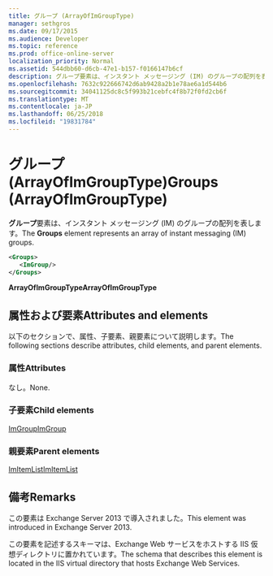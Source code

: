 ```yaml
---
title: グループ (ArrayOfImGroupType)
manager: sethgros
ms.date: 09/17/2015
ms.audience: Developer
ms.topic: reference
ms.prod: office-online-server
localization_priority: Normal
ms.assetid: 544dbb60-d6cb-47e1-b157-f0166147b6cf
description: グループ要素は、インスタント メッセージング (IM) のグループの配列を表します。
ms.openlocfilehash: 7632c922666742d6ab9428a2b1e78ae6a1d544b6
ms.sourcegitcommit: 34041125dc8c5f993b21cebfc4f8b72f0fd2cb6f
ms.translationtype: MT
ms.contentlocale: ja-JP
ms.lasthandoff: 06/25/2018
ms.locfileid: "19831784"
---
```

# <a name="groups-arrayofimgrouptype"></a><span data-ttu-id="50193-103">グループ (ArrayOfImGroupType)</span><span class="sxs-lookup"><span data-stu-id="50193-103">Groups (ArrayOfImGroupType)</span></span>

<span data-ttu-id="50193-104">**グループ**要素は、インスタント メッセージング (IM) のグループの配列を表します。</span><span class="sxs-lookup"><span data-stu-id="50193-104">The **Groups** element represents an array of instant messaging (IM) groups.</span></span> 
  
```XML
<Groups>
   <ImGroup/>
</Groups>
```

<span data-ttu-id="50193-105">**ArrayOfImGroupType**</span><span class="sxs-lookup"><span data-stu-id="50193-105">**ArrayOfImGroupType**</span></span>

## <a name="attributes-and-elements"></a><span data-ttu-id="50193-106">属性および要素</span><span class="sxs-lookup"><span data-stu-id="50193-106">Attributes and elements</span></span>

<span data-ttu-id="50193-107">以下のセクションで、属性、子要素、親要素について説明します。</span><span class="sxs-lookup"><span data-stu-id="50193-107">The following sections describe attributes, child elements, and parent elements.</span></span>
  
### <a name="attributes"></a><span data-ttu-id="50193-108">属性</span><span class="sxs-lookup"><span data-stu-id="50193-108">Attributes</span></span>

<span data-ttu-id="50193-109">なし。</span><span class="sxs-lookup"><span data-stu-id="50193-109">None.</span></span>
  
### <a name="child-elements"></a><span data-ttu-id="50193-110">子要素</span><span class="sxs-lookup"><span data-stu-id="50193-110">Child elements</span></span>

[<span data-ttu-id="50193-111">ImGroup</span><span class="sxs-lookup"><span data-stu-id="50193-111">ImGroup</span></span>](imgroup.md)
  
### <a name="parent-elements"></a><span data-ttu-id="50193-112">親要素</span><span class="sxs-lookup"><span data-stu-id="50193-112">Parent elements</span></span>

[<span data-ttu-id="50193-113">ImItemList</span><span class="sxs-lookup"><span data-stu-id="50193-113">ImItemList</span></span>](imitemlist.md)
  
## <a name="remarks"></a><span data-ttu-id="50193-114">備考</span><span class="sxs-lookup"><span data-stu-id="50193-114">Remarks</span></span>

<span data-ttu-id="50193-115">この要素は Exchange Server 2013 で導入されました。</span><span class="sxs-lookup"><span data-stu-id="50193-115">This element was introduced in Exchange Server 2013.</span></span>
  
<span data-ttu-id="50193-116">この要素を記述するスキーマは、Exchange Web サービスをホストする IIS 仮想ディレクトリに置かれています。</span><span class="sxs-lookup"><span data-stu-id="50193-116">The schema that describes this element is located in the IIS virtual directory that hosts Exchange Web Services.</span></span>
  


